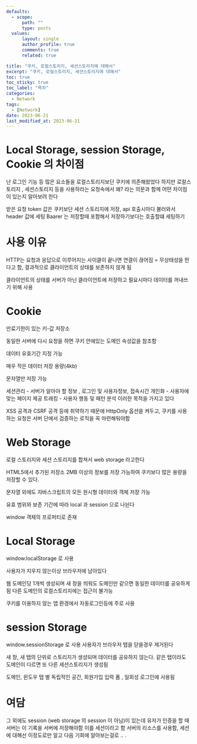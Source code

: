 ```yaml
---
defaults:
  - scope:
      path: ""
      type: posts
  values:
      layout: single
      author_profile: true
      comments: true
      related: true

title: "쿠키, 로컬스토리지, 세션스토리지에 대해서"
excerpt: "쿠키, 로컬스토리지, 세션스토리지에 대해서"
toc: true
toc_sticky: true
toc_label: "목차"
categories:
  - Network
tags:
  - [Network]
date: 2023-06-21
last_modified_at: 2023-06-21
---
```

# Local Storage, session Storage, Cookie 의 차이점 

난 로그인 기능 등 많은 요소들을 로컬스토리지보단 쿠키에 의존해왔었다
하지만 로컬스토리지 , 세션스토리지 등을 사용하라는 요청속에서 
왜? 라는 의문과 함께 어떤 차이점이 있는지 알아보려 한다 

받은 요청 
token 값은 쿠키보단 세션 스토리지에 저장,
api 호출시마다 불러와서 header 값에 세팅
Baarer 는 저장할때 포함해서 저장하기보다는 호출할떄 세팅하기 


# 사용 이유
HTTP는 요청과 응답으로 이루어지는 사이클이 끝나면 연결이 끊어짐 = 무상태성을 띈다고 함, 
결과적으로 클라이언트의 상태를 보존하지 않게 됨 

클라이언트의 상태를 서버가 아닌 클라이언트에 저장하고 필요시마다 데이터를 꺼내쓰기 위해 사용 


# Cookie 
만료기한이 있는 키-값 저장소

동일한 서버에 다시 요청을 하면 쿠키 안에있는 도메인 속성값을 참조함

데이터 유효기간 지정 가능 

매우 작은 데이터 저장 용량(4kb)

문자열만 저장 가능

세션관리 - 서버가 알아야 할 정보 , 로그인 및 사용자정보, 접속시간 
개인화 - 사용자에 맞는 페이지 제공 
트래킹 - 사용자 행동 및 패턴 분석 
이러한 목적을 가지고 있다 

XSS 공격과 CSRF 공격 등에 취약하기 때문에 HttpOnly 옵션을 켜두고, 
쿠키를 사용하는 요청은 서버 단에서 검증하는 로직을 꼭 마련해둬야함 


# Web Storage
로컬 스토리지와 세션 스토리지를 합쳐서 web storage 라고한다 

HTML5에서 추가된 저장소 2MB 이상의 정보를 저장 가능하여 쿠키보다 많은 용량을 저장할 수 있다.

문자열 외에도 자바스크립트의 모든 원시형 데이터와 객체 저장 가능 

유효 범위와 보존 기간에 따라 local 과 session 으로 나뉜다 

window 객체의 프로퍼티로 존재 


# Local Storage
window.localStorage 로 사용 

사용자가 지우지 않는이상 브라우저에 남아있다

웹 도메인당 1개씩 생성되며 새 창을 띄워도 도메인만 같으면 동일한 데이터를 공유하게 됨 
다른 도메인의 로컬스토리지에는 접근이 불가능 

쿠키를 이용하지 않는 앱 환경에서 자동로그인등에 주로 사용

# session Storage
window.sessionStorage 로 사용
사용자가 브라우저 탭을 닫을경우 제거된다 

새 창, 새 탭의 단위로 스토리지가 생성되며 데이터를 공유하지 않는다. 
같은 탭이라도 도메인이 다르면 또 다른 세션스토리지가 생성됨 

도메인, 윈도우 탭 별 독립적인 공간,  회원가입 입력 폼 , 일회성 로그인에 사용됨 

# 여담 
그 외에도 session (web storage 의 session 이 아님)이 있는데 
유저가 인증을 할 때 서버는 이 기록을 서버에 저장해야함 이를 세션이라고 함 
서버의 리소스를 사용함, 세션에 대해선 이정도로만 알고 다음 기회에 알아보는걸로 .. .

